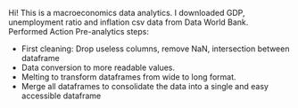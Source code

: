 Hi! This is a macroeconomics data analytics. I downloaded GDP, unemployment ratio and inflation csv data from Data World Bank.
Performed Action
Pre-analytics steps:
  - First cleaning: Drop useless columns, remove NaN, intersection between dataframe
  - Data conversion to more readable values.
  - Melting to transform dataframes from wide to long format.
  - Merge all dataframes to consolidate the data into a single and easy accessible dataframe
